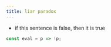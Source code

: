 ```yaml
---
title: liar paradox
---
```


- if this sentence is false, then it is true

```js
const eval = p => !p;
```
